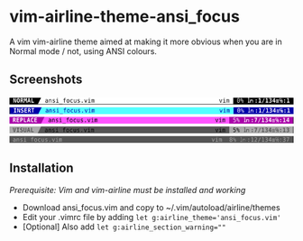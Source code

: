 # vim-airline-theme-ansi_focus
A vim vim-airline theme aimed at making it more obvious when you are in Normal mode / not, using ANSI colours.
## Screenshots
![Normal](png/normal.png)
![Insert](png/insert.png)
![Replace](png/replace.png)
![Visual](png/visual.png)
![Inactive](png/inactive.png)
## Installation
*Prerequisite: Vim and vim-airline must be installed and working*
- Download ansi_focus.vim and copy to ~/.vim/autoload/airline/themes
- Edit your .vimrc file by adding `let g:airline_theme='ansi_focus.vim'`
- [Optional] Also add `let g:airline_section_warning=""` 
